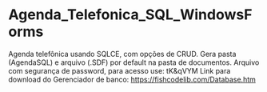 # Agenda_Telefonica_SQL_WindowsForms
Agenda telefônica usando SQLCE, com opções de CRUD.
Gera pasta (AgendaSQL) e arquivo (.SDF) por default na pasta de documentos.
Arquivo com segurança de password, para acesso use:
tK&qVYM
Link para download do Gerenciador de banco:
https://fishcodelib.com/Database.htm
